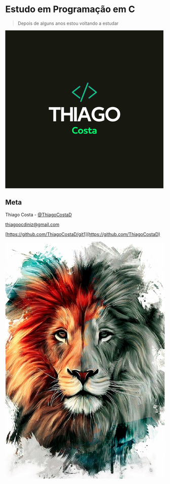 # Estudo em Programação em C


>Depois de alguns anos estou voltando a estudar


![](Logo.png)

## Meta

Thiago Costa - [@ThiagoCostaD](https://twitter.com/CostaThiagoD)


thiagoocdiniz@gmail.com


[https://github.com/ThiagoCostaD/git1](https://github.com/ThiagoCostaD)



![](Leão.jpg)